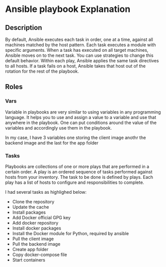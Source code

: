 # Ansible playbook Explanation
## Description
By default, Ansible executes each task in order, one at a time, against all machines matched by the host pattern. Each task executes a module with specific arguments. When a task has executed on all target machines, Ansible moves on to the next task. You can use strategies to change this default behavior. Within each play, Ansible applies the same task directives to all hosts. If a task fails on a host, Ansible takes that host out of the rotation for the rest of the playbook.

## Roles
### Vars
Variable in playbooks are very similar to using variables in any programming language. It helps you to use and assign a value to a variable and use that anywhere in the playbook. One can put conditions around the value of the variables and accordingly use them in the playbook.

In my case, I have 3 variables one storing the client image anothr the backend image and the last for the app folder
### Tasks
Playbooks are collections of one or more plays that are performed in a certain order. A play is an ordered sequence of tasks performed against hosts from your inventory. The task to be done is defined by plays. Each play has a list of hosts to configure and responsibilities to complete.

I had several tasks as highlighed below:
* Clone the repository
* Update the cache
* Install packages
* Add Docker official GPG key
* Add docker repository
* Install docker packages
* Install the Docker module for Python, required by ansible
* Pull the client image
* Pull the backend image
* Create app folder
* Copy docker-compose file
* Start containers


